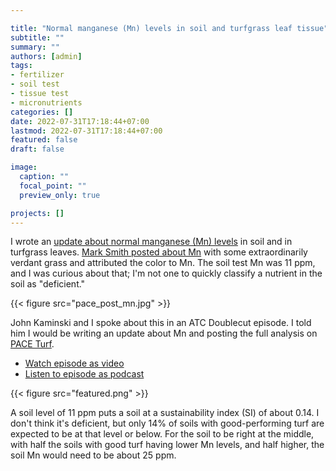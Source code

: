 ```yaml
---

title: "Normal manganese (Mn) levels in soil and turfgrass leaf tissue"
subtitle: ""
summary: ""
authors: [admin]
tags: 
- fertilizer
- soil test
- tissue test
- micronutrients
categories: []
date: 2022-07-31T17:18:44+07:00
lastmod: 2022-07-31T17:18:44+07:00
featured: false
draft: false

image:
  caption: ""
  focal_point: ""
  preview_only: true

projects: []
---
```


I wrote an [update about normal manganese (Mn) levels](https://www.paceturf.org/memberedition/normal-manganese-mn-levels-in-turfgrass-soils-and-in-grass-leaves) in soil and in turfgrass leaves. [Mark Smith posted about Mn](https://twitter.com/marks_sm1th/status/1550778220060069890) with some extraordinarily verdant grass and attributed the color to Mn. The soil test Mn was 11 ppm, and I was curious about that; I'm not one to quickly classify a nutrient in the soil as "deficient."

{{< figure src="pace_post_mn.jpg" >}}

John Kaminski and I spoke about this in an ATC Doublecut episode. I told him I would be writing an update about Mn and posting the full analysis on [PACE Turf](https://www.paceturf.org/).

- [Watch episode as video](https://youtu.be/push7HzMFVg)
- [Listen to episode as podcast](https://atc-doublecut.transistor.fm/episodes/pace-turf-turf-textbook-publishing-and-the-international-turfgrass-society-w-john-kaminski)

{{< figure src="featured.png" >}}

A soil level of 11 ppm puts a soil at a sustainability index (SI) of about 0.14. I don't think it's deficient, but only 14% of soils with good-performing turf are expected to be at that level or below. For the soil to be right at the middle, with half the soils with good turf having lower Mn levels, and half higher, the soil Mn would need to be about 25 ppm.




